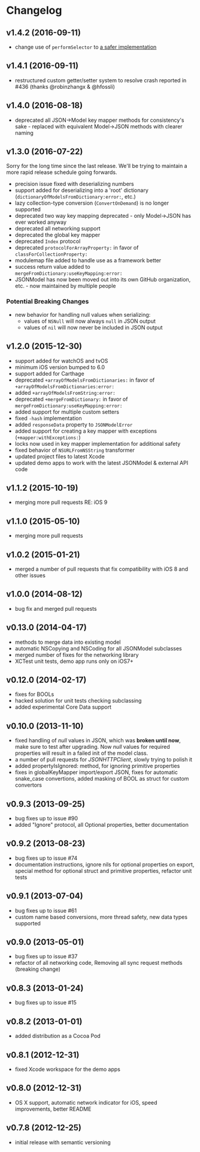 # Changelog

## v1.4.2 (2016-09-11)

- change use of `performSelector` to [a safer implementation](https://stackoverflow.com/a/20058585/743957)

## v1.4.1 (2016-09-11)

- restructured custom getter/setter system to resolve crash reported in #436 (thanks @robinzhangx & @hfossli)

## v1.4.0 (2016-08-18)

- deprecated all JSON->Model key mapper methods for consistency's sake - replaced with equivalent Model->JSON methods with clearer naming

## v1.3.0 (2016-07-22)

Sorry for the long time since the last release. We'll be trying to maintain a
more rapid release schedule going forwards.

- precision issue fixed with deserializing numbers
- support added for deserializing into a 'root' dictionary (`dictionaryOfModelsFromDictionary:error:`, etc.)
- lazy collection-type conversion (`ConvertOnDemand`) is no longer supported
- deprecated two way key mapping deprecated - only Model->JSON has ever worked anyway
- deprecated all networking support
- deprecated the global key mapper
- deprecated `Index` protocol
- deprecated `protocolForArrayProperty:` in favor of `classForCollectionProperty:`
- modulemap file added to handle use as a framework better
- success return value added to `mergeFromDictionary:useKeyMapping:error:`
- JSONModel has now been moved out into its own GitHub organization, etc. - now maintained by multiple people

### Potential Breaking Changes

- new behavior for handling null values when serializing:
	- values of `NSNull` will now always `null` in JSON output
	- values of `nil` will now never be included in JSON output

## v1.2.0 (2015-12-30)

- support added for watchOS and tvOS
- minimum iOS version bumped to 6.0
- support added for Carthage
- deprecated `+arrayOfModelsFromDictionaries:` in favor of `+arrayOfModelsFromDictionaries:error:`
- added `+arrayOfModelsFromString:error:`
- deprecated `+mergeFromDictionary:` in favor of `mergeFromDictionary:useKeyMapping:error:`
- added support for multiple custom setters
- fixed `-hash` implementation
- added `responseData` property to `JSONModelError`
- added support for creating a key mapper with exceptions (`+mapper:withExceptions:`)
- locks now used in key mapper implementation for additional safety
- fixed behavior of `NSURLFromNSString` transformer
- updated project files to latest Xcode
- updated demo apps to work with the latest JSONModel & external API code

## v1.1.2 (2015-10-19)

- merging more pull requests RE: iOS 9

## v1.1.0 (2015-05-10)

- merging more pull requests

## v1.0.2 (2015-01-21)

- merged a number of pull requests that fix compatibility with iOS 8 and other issues

## v1.0.0 (2014-08-12)

- bug fix and merged pull requests

## v0.13.0 (2014-04-17)

- methods to merge data into existing model
- automatic NSCopying and NSCoding for all JSONModel subclasses
- merged number of fixes for the networking library
- XCTest unit tests, demo app runs only on iOS7+

## v0.12.0 (2014-02-17)

- fixes for BOOLs
- hacked solution for unit tests checking subclassing
- added experimental Core Data support

## v0.10.0 (2013-11-10)

- fixed handling of *null* values in JSON, which was **broken until now**, make sure to test after upgrading. Now *null* values for required properties will result in a failed init of the model class.
- a number of pull requests for *JSONHTTPClient*, slowly trying to polish it
- added propertyIsIgnored: method, for ignoring primitive properties
- fixes in globalKeyMapper import/export JSON, fixes for automatic snake_case convertions, added masking of BOOL as struct for custom convertors

## v0.9.3 (2013-09-25)

- bug fixes up to issue #90
- added "Ignore" protocol, all Optional properties, better documentation

## v0.9.2 (2013-08-23)

- bug fixes up to issue #74
- documentation instructions, ignore nils for optional properties on export, special method for optional struct and primitive properties, refactor unit tests

## v0.9.1 (2013-07-04)

- bug fixes up to issue #61
- custom name based conversions, more thread safety, new data types supported

## v0.9.0 (2013-05-01)

- bug fixes up to issue #37
- refactor of all networking code, Removing all sync request methods (breaking change)

## v0.8.3 (2013-01-24)

- bug fixes up to issue #15

## v0.8.2 (2013-01-01)

- added distribution as a Cocoa Pod

## v0.8.1 (2012-12-31)

- fixed Xcode workspace for the demo apps

## v0.8.0 (2012-12-31)

- OS X support, automatic network indicator for iOS, speed improvements, better README

## v0.7.8 (2012-12-25)

- initial release with semantic versioning
